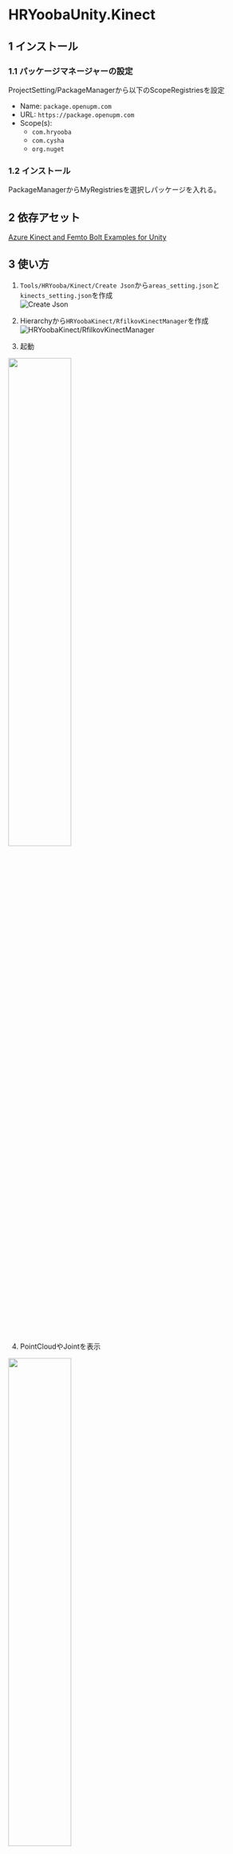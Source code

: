 # HRYoobaUnity.Kinect
## 1 インストール
### 1.1 パッケージマネージャーの設定
ProjectSetting/PackageManagerから以下のScopeRegistriesを設定
- Name: `package.openupm.com`
- URL: `https://package.openupm.com`
- Scope(s): 
  - `com.hryooba`
  - `com.cysha`
  - `org.nuget`

### 1.2 インストール
PackageManagerからMyRegistriesを選択しパッケージを入れる。

## 2 依存アセット
[Azure Kinect and Femto Bolt Examples for Unity](https://assetstore.unity.com/packages/tools/integration/azure-kinect-and-femto-bolt-examples-for-unity-149700?locale=ja-JP&srsltid=AfmBOoo_8lEgd75kuMkj7VQeyq96d2QtNxRAUVnECJ-fz2-SpbLB_-I6)

## 3 使い方
1. `Tools/HRYooba/Kinect/Create Json`から`areas_setting.json`と`kinects_setting.json`を作成  
![Create Json](https://github.com/user-attachments/assets/d1945546-2c94-4213-ad16-9489e71a4427)

2. Hierarchyから`HRYoobaKinect/RfilkovKinectManager`を作成  
![HRYoobaKinect/RfilkovKinectManager](https://github.com/user-attachments/assets/06e75c66-02b8-47ec-a381-bb2e88d7dbd2)

3. 起動  

<img src=https://github.com/user-attachments/assets/7bd35ae1-d9db-4cd4-bbb1-8fce6d7f97e6 width=50%>

4. PointCloudやJointを表示

<img src=https://github.com/user-attachments/assets/db031caf-aa74-42f8-a5d3-961b01c57267 width=50%>

## 4 設定ファイル
ビルドした場合はビルドしたファイルのexeと同じ階層にjsonファイルを配置してください。  
Editorの場合はプロジェクトの直下にjsonファイルを配置してください。

### 4.1 areas_setting.json
|パラメーター|型|デフォルト|詳細|
|:-|:-|:-|:-|
|settings|Setting[]||立ち位置エリアの設定|

Setting
|パラメーター|型|デフォルト|詳細|
|:-|:-|:-|:-|
|id|int|1|ID|
|position|Vector3|Vector3.zero|位置|
|radius|float|1.0|半径|

### 4.2 kinects_setting.json
|パラメーター|型|デフォルト|詳細|
|:-|:-|:-|:-|
|settings|Setting[]||Kinectの設定|

Setting
|パラメーター|型|デフォルト|詳細|
|:-|:-|:-|:-|
|id|string|1|デバイスID|
|position|Vector3|Vector3.zero|位置|
|euler_angles|Vector3|Vector3.zero|角度|
|min_depth_distance|float|0.5|depth最小距離 (0 ~ 10)|
|max_depth_distance|float|10.0|depth最大距離 (0 ~ 10)|
|body_tracking_sensor_orientation|BodyTrackingSensorOrientationType|"Default"|ボディトラッキング時のセンサー角度。Default = 横置き, Clockwise90 = 縦置き(時計回転), CounterClockwise90 = 縦置き(反時計回転), Flip180 = 横置き逆さ|
